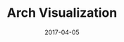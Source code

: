 ---
layout: post
title: Arch Visualization
name: foster_+_partners
img: Foster Tab 3.jpg
alt: image-alt
date: 2017-04-05
description: "Foster + Partners"
image_items: [
    {
        title: COMCAST INNOVATION and TECHNOLOGY CENTER,
        img: 1a.jpg,
        description: ""
    },
    {
        img: 2a.jpg,
        description: ""
    },
    {
        img: 3a.jpg,
        description: ""
    },
    {
        img: 4a.jpg,
        description: ""
    },
    {
        img: 5a.jpg,
        description: ""
    },
    {
        img: 6a.jpg,
        description: ""
    },
    {
        img: 7a.jpg,
        description: ""
    },
    {
        img: 8a.jpg,
        description: ""
    },
    {
        img: 9a.jpg,
        description: ""
    },
    {
        img: 10a.jpg,
        description: ""
    },
    {
        img: 11a.jpg,
        description: ""
    },
    {
        img: 12a.jpg,
        description: ""
    },
    {
        img: 1b.jpg,
        description: ""
    },
    {
        img: 2b.jpg,
        description: ""
    },
    {
        img: 3b.jpg,
        description: ""
    },
    {
        img: 4b.jpg,
        description: ""
    },
    {
        img: 5b.jpg,
        description: ""
    },
    {
        img: 6b.jpg,
        description: ""
    },
    {
        img: 7b.jpg,
        description: ""
    },
    {
        img: 8b.jpg,
        description: ""
    },
    {
        img: 9b.jpg,
        description: ""
    },
    {
        img: 10b.jpg,
        description: ""
    },
    {
        img: 11b.jpg,
        description: ""
    },
    {
        img: 12b.jpg,
        description: ""
    },
    {
        img: 1.jpg,
        description: ""
    },
    {
        img: 2.jpg,
        description: ""
    },
    {
        img: 3.jpg,
        description: ""
    },
    {
        img: 4.jpg,
        description: ""
    },
    {
        img: 5.jpg,
        description: ""
    },
    {
        img: 6.jpg,
        description: ""
    },
    {
        img: 7.jpg,
        description: ""
    },
    {
        img: 8.jpg,
        description: ""
    },
    {
        img: 9.jpg,
        description: ""
    },
    {
        img: 10.jpg,
        description: ""
    },
    {
        img: 11.jpg,
        description: ""
    },
    {
        img: 12.jpg,
        description: ""
    },
    {
        title: SOUTH QUAY RESIDENTAL TOWER,
        img: 1c.jpg,
        description: ""
    },
    {
        img: 2c.jpg,
        description: ""
    },
    {
        img: 3c.jpg,
        description: ""
    },
    {
        img: 4c.jpg,
        description: ""
    },
    {
        img: 5c.jpg,
        description: ""
    },
    {
        img: 6c.jpg,
        description: ""
    },
    {
        img: 7c.jpg,
        description: ""
    },
    {
        img: 8c.jpg,
        description: ""
    },
    {
        img: 9c.jpg,
        description: ""
    },
    {
        img: 10c.jpg,
        description: ""
    },
    {
        img: 11c.jpg,
        description: ""
    },
    {
        img: 12c.jpg,
        description: ""
    },
    {
        img: 13c.jpg,
        description: ""
    },
    
]
---